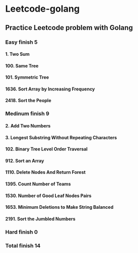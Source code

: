 # Leetcode-golang

## Practice Leetcode problem with Golang

### Easy finish 5
#### 1. Two Sum
#### 100. Same Tree
#### 101. Symmetric Tree
#### 1636. Sort Array by Increasing Frequency
#### 2418. Sort the People


### Medinum finish 9
#### 2. Add Two Numbers
#### 3. Longest Substring Without Repeating Characters
#### 102. Binary Tree Level Order Traversal
#### 912. Sort an Array
#### 1110. Delete Nodes And Return Forest
#### 1395. Count Number of Teams
#### 1530. Number of Good Leaf Nodes Pairs
#### 1653. Minimum Deletions to Make String Balanced
#### 2191. Sort the Jumbled Numbers

### Hard finish 0


### Total finish 14
